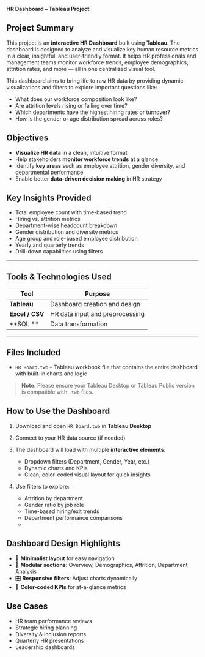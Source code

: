 **HR Dashboard – Tableau Project**
##  Project Summary

This project is an **interactive HR Dashboard** built using **Tableau**. The dashboard is designed to analyze and visualize key human resource metrics in a clear, insightful, 
and user-friendly format. It helps HR professionals and management teams monitor workforce trends, employee demographics, attrition rates, and more — all in one centralized visual tool.

This dashboard aims to bring life to raw HR data by providing dynamic visualizations and filters to explore important questions like:

- What does our workforce composition look like?
- Are attrition levels rising or falling over time?
- Which departments have the highest hiring rates or turnover?
- How is the gender or age distribution spread across roles?

## Objectives

- **Visualize HR data** in a clean, intuitive format
- Help stakeholders **monitor workforce trends** at a glance
- Identify **key areas** such as employee attrition, gender diversity, and departmental performance
- Enable better **data-driven decision making** in HR strategy

## Key Insights Provided

- Total employee count with time-based trend
- Hiring vs. attrition metrics
- Department-wise headcount breakdown
- Gender distribution and diversity metrics
- Age group and role-based employee distribution
- Yearly and quarterly trends
- Drill-down capabilities using filters

---

##  Tools & Technologies Used

| Tool         | Purpose                          |
|--------------|----------------------------------|
| **Tableau**  | Dashboard creation and design    |
| **Excel / CSV** | HR data input and preprocessing |
| **SQL ** | Data transformation |

---

## Files Included

- `HR Board.twb` – Tableau workbook file that contains the entire dashboard with built-in charts and logic

> **Note:** Please ensure your Tableau Desktop or Tableau Public version is compatible with `.twb` files.

##  How to Use the Dashboard

1. Download and open `HR Board.twb` in **Tableau Desktop**
2. Connect to your HR data source (if needed)
3. The dashboard will load with multiple **interactive elements**:
   - Dropdown filters (Department, Gender, Year, etc.)
   - Dynamic charts and KPIs
   - Clean, color-coded visual layout for quick insights

4. Use filters to explore:
   - Attrition by department
   - Gender ratio by job role
   - Time-based hiring/exit trends
   - Department performance comparisons
   - 
## Dashboard Design Highlights

- 📌 **Minimalist layout** for easy navigation
- 🧩 **Modular sections**: Overview, Demographics, Attrition, Department Analysis
- 🎛️ **Responsive filters**: Adjust charts dynamically
- 🎨 **Color-coded KPIs** for at-a-glance metrics

##  Use Cases

- HR team performance reviews
- Strategic hiring planning
- Diversity & inclusion reports
- Quarterly HR presentations
- Leadership dashboards

